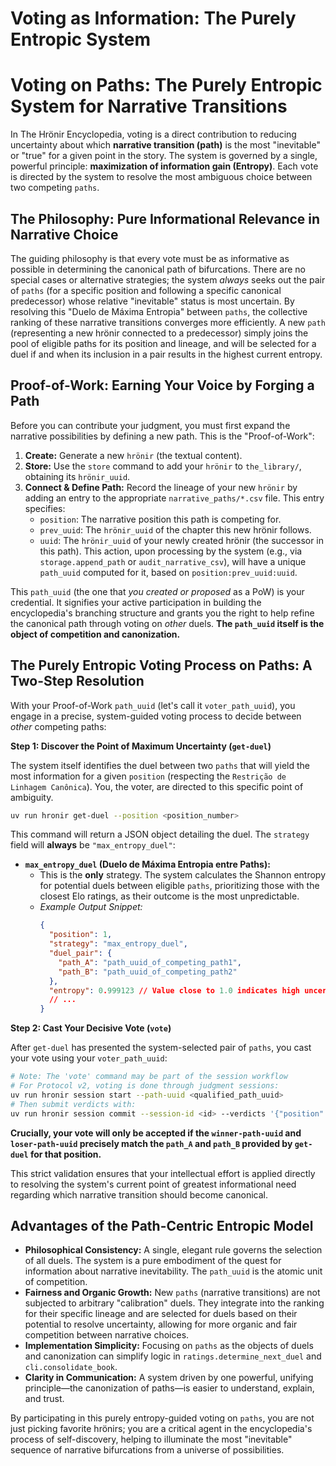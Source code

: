 # Voting as Information: The Purely Entropic System

# Voting on Paths: The Purely Entropic System for Narrative Transitions

In The Hrönir Encyclopedia, voting is a direct contribution to reducing uncertainty about which **narrative transition (path)** is the most "inevitable" or "true" for a given point in the story. The system is governed by a single, powerful principle: **maximization of information gain (Entropy)**. Each vote is directed by the system to resolve the most ambiguous choice between two competing `paths`.

## The Philosophy: Pure Informational Relevance in Narrative Choice

The guiding philosophy is that every vote must be as informative as possible in determining the canonical path of bifurcations. There are no special cases or alternative strategies; the system _always_ seeks out the pair of `paths` (for a specific position and following a specific canonical predecessor) whose relative "inevitable" status is most uncertain. By resolving this "Duelo de Máxima Entropia" between `paths`, the collective ranking of these narrative transitions converges more efficiently. A new `path` (representing a new hrönir connected to a predecessor) simply joins the pool of eligible paths for its position and lineage, and will be selected for a duel if and when its inclusion in a pair results in the highest current entropy.

## Proof-of-Work: Earning Your Voice by Forging a Path

Before you can contribute your judgment, you must first expand the narrative possibilities by defining a new path. This is the "Proof-of-Work":

1.  **Create:** Generate a new `hrönir` (the textual content).
2.  **Store:** Use the `store` command to add your `hrönir` to `the_library/`, obtaining its `hrönir_uuid`.
3.  **Connect & Define Path:** Record the lineage of your new `hrönir` by adding an entry to the appropriate `narrative_paths/*.csv` file. This entry specifies:
    - `position`: The narrative position this path is competing for.
    - `prev_uuid`: The `hrönir_uuid` of the chapter this new hrönir follows.
    - `uuid`: The `hrönir_uuid` of your newly created hrönir (the successor in this path).
      This action, upon processing by the system (e.g., via `storage.append_path` or `audit_narrative_csv`), will have a unique `path_uuid` computed for it, based on `position:prev_uuid:uuid`.

This `path_uuid` (the one that _you created or proposed_ as a PoW) is your credential. It signifies your active participation in building the encyclopedia's branching structure and grants you the right to help refine the canonical path through voting on _other_ duels. **The `path_uuid` itself is the object of competition and canonization.**

## The Purely Entropic Voting Process on Paths: A Two-Step Resolution

With your Proof-of-Work `path_uuid` (let's call it `voter_path_uuid`), you engage in a precise, system-guided voting process to decide between _other_ competing paths:

**Step 1: Discover the Point of Maximum Uncertainty (`get-duel`)**

The system itself identifies the duel between two `paths` that will yield the most information for a given `position` (respecting the `Restrição de Linhagem Canônica`). You, the voter, are directed to this specific point of ambiguity.

```bash
uv run hronir get-duel --position <position_number>
```

This command will return a JSON object detailing the duel. The `strategy` field will **always** be `"max_entropy_duel"`:

- **`max_entropy_duel` (Duelo de Máxima Entropia entre Paths):**
  - This is the **only** strategy. The system calculates the Shannon entropy for potential duels between eligible `paths`, prioritizing those with the closest Elo ratings, as their outcome is the most unpredictable.
  - _Example Output Snippet:_
    ```json
    {
      "position": 1,
      "strategy": "max_entropy_duel",
      "duel_pair": {
        "path_A": "path_uuid_of_competing_path1",
        "path_B": "path_uuid_of_competing_path2"
      },
      "entropy": 0.999123 // Value close to 1.0 indicates high uncertainty
      // ...
    }
    ```

**Step 2: Cast Your Decisive Vote (`vote`)**

After `get-duel` has presented the system-selected pair of `paths`, you cast your vote using your `voter_path_uuid`:

```bash
# Note: The 'vote' command may be part of the session workflow
# For Protocol v2, voting is done through judgment sessions:
uv run hronir session start --path-uuid <qualified_path_uuid>
# Then submit verdicts with:
uv run hronir session commit --session-id <id> --verdicts '{"position": "winner_path_uuid"}'
```

**Crucially, your vote will only be accepted if the `winner-path-uuid` and `loser-path-uuid` precisely match the `path_A` and `path_B` provided by `get-duel` for that position.**

This strict validation ensures that your intellectual effort is applied directly to resolving the system's current point of greatest informational need regarding which narrative transition should become canonical.

## Advantages of the Path-Centric Entropic Model

- **Philosophical Consistency:** A single, elegant rule governs the selection of all duels. The system is a pure embodiment of the quest for information about narrative inevitability. The `path_uuid` is the atomic unit of competition.
- **Fairness and Organic Growth:** New `paths` (narrative transitions) are not subjected to arbitrary "calibration" duels. They integrate into the ranking for their specific lineage and are selected for duels based on their potential to resolve uncertainty, allowing for more organic and fair competition between narrative choices.
- **Implementation Simplicity:** Focusing on `paths` as the objects of duels and canonization can simplify logic in `ratings.determine_next_duel` and `cli.consolidate_book`.
- **Clarity in Communication:** A system driven by one powerful, unifying principle—the canonization of paths—is easier to understand, explain, and trust.

By participating in this purely entropy-guided voting on `paths`, you are not just picking favorite hrönirs; you are a critical agent in the encyclopedia's process of self-discovery, helping to illuminate the most "inevitable" sequence of narrative bifurcations from a universe of possibilities.
